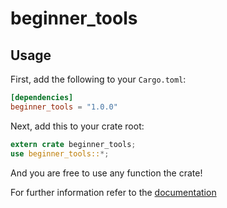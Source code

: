 beginner_tools
====

## Usage

First, add the following to your `Cargo.toml`:

```toml
[dependencies]
beginner_tools = "1.0.0"
```

Next, add this to your crate root:

```rust
extern crate beginner_tools;
use beginner_tools::*;
```

And you are free to use any function the crate!

For further information refer to the [documentation](https://docs.rs/beginner_tools/1.0.0/beginner_tools/)
